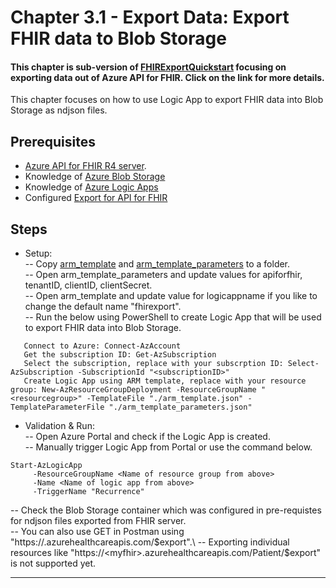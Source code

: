 # Chapter 3.1 - Export Data: Export FHIR data to Blob Storage

#### This chapter is sub-version of [FHIRExportQuickstart](https://github.com/microsoft/health-architectures/tree/master/FHIR/FHIRExportQuickstart) focusing on exporting data out of Azure API for FHIR. Click on the link for more details.

This chapter focuses on how to use Logic App to export FHIR data into Blob Storage as ndjson files.

## Prerequisites
* [Azure API for FHIR R4 server](../Chapter2-AzureAPIforFHIR/ReadMe.md).
* Knowledge of [Azure Blob Storage](https://docs.microsoft.com/en-us/azure/storage/blobs/storage-blobs-introduction)
* Knowledge of [Azure Logic Apps](https://docs.microsoft.com/en-us/azure/logic-apps/)
* Configured [Export for API for FHIR](https://docs.microsoft.com/en-us/azure/healthcare-apis/configure-export-data)

## Steps
* Setup:\
-- Copy [arm_template](./arm_template.json) and [arm_template_parameters](arm_template_parameters.json) to a folder.\
-- Open arm_template_parameters and update values for apiforfhir, tenantID, clientID, clientSecret.\
-- Open arm_template and update value for logicappname if you like to change the default name "fhirexport".\
-- Run the below using PowerShell to create Logic App that will be used to export FHIR data into Blob Storage.
```
   Connect to Azure: Connect-AzAccount
   Get the subscription ID: Get-AzSubscription
   Select the subscription, replace with your subscrption ID: Select-AzSubscription -SubscriptionId "<subscriptionID>"
   Create Logic App using ARM template, replace with your resource group: New-AzResourceGroupDeployment -ResourceGroupName "<resourcegroup>" -TemplateFile "./arm_template.json" -TemplateParameterFile "./arm_template_parameters.json"
```
* Validation & Run:\
-- Open Azure Portal and check if the Logic App is created.\
-- Manually trigger Logic App from Portal or use the command below.
```
Start-AzLogicApp 
     -ResourceGroupName <Name of resource group from above> 
     -Name <Name of logic app from above>
     -TriggerName "Recurrence"
```
-- Check the Blob Storage container which was configured in pre-requistes for ndjson files exported from FHIR server.\
-- You can also use GET in Postman using "https://<myfhir>.azurehealthcareapis.com/$export".\
-- Exporting individual resources like "https://<myfhir>.azurehealthcareapis.com/Patient/$export" is not supported yet.


*** 


